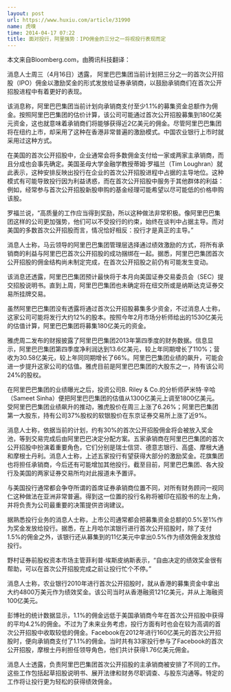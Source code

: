 ```yaml
---
layout: post
url: https://www.huxiu.com/article/31990
name: 虎嗅
time: 2014-04-17 07:22
title: 面对投行，阿里强势：IPO佣金的三分之一将视投行表现而定
---
```

本文来自Bloomberg.com，由腾讯科技翻译：

消息人士周三（4月16日）透露， 阿里巴巴集团当前计划把三分之一的首次公开招股（IPO）佣金以激励奖金的形式发放给证券承销商，以鼓励承销商们在首次公开招股进程中有着更好的表现。

该消息称，阿里巴巴集团当前计划向承销商支付至少1.1%的募集资金总额作为佣金。按照阿里巴巴集团的估价计算，该公司可能通过首次公开招股募集到180亿美元资金，这也就意味着承销商们将能够获得近2亿美元的佣金。尽管阿里巴巴集团将在纽约上市，却采用了这种在香港非常普遍的激励模式。中国农业银行上市时就采用过这种方式。

在美国的首次公开招股中，企业通常会将多数佣金支付给一家或两家主承销商，而且分成也会事先确定。美国圣母大学金融学教授蒂姆·罗福兰（Tim Loughran）就此表示，这种安排反映出投行在企业的首次公开招股进程中占据的主导地位。这种模式有可能导致投行因为利益诱惑，而在首次公开招股中服务于其他群体的利益：例如，经常参与首次公开招股新股申购的基金经理可能希望以尽可能低的价格申购该股。

罗福兰说，“高质量的工作应当得到奖励，所以这种做法非常积极。像阿里巴巴集团这样的公司更加强势，他们可以不受投行的约束，始终在谈判中占据主导。而对美国的多数首次公开招股而言，情况恰好相反：投行才是真正的主导。”

消息人士称，马云领导的阿里巴巴集团管理层选择通过绩效激励的方式，将所有承销商的利益与阿里巴巴首次公开招股的成功捆绑在一起。据悉，阿里巴巴集团首次公开招股的佣金结构尚未制定完成，在首次公开招股之前仍有可能发生变动。

该消息还透露，阿里巴巴集团预计最快将于本月向美国证券交易委员会（SEC）提交招股说明书。直到上周，阿里巴巴集团也未确定将在纽交所或是纳斯达克证券交易所挂牌交易。

虽然阿里巴巴集团没有透露将通过首次公开招股募集多少资金，不过消息人士称，这家公司可能将发行大约12%的股本。按照今年2月市场分析师给出的1530亿美元的估值计算，阿里巴巴集团将募集180亿美元的资金。

雅虎周二发布的财报披露了阿里巴巴集团2013年第四季度的财务数据。信息显示，阿里巴巴集团第四季度净利润达到13.6亿美元，较上年同期增长了110%；营收为30.58亿美元，较上年同同期增长了66%。阿里巴巴集团业绩的飙升，可能会进一步提升这家公司的估值。雅虎目前是阿里巴巴集团的大股东之一，持有该公司24%的股权。

在阿里巴巴集团的业绩曝光之后，投资公司B. Riley & Co.的分析师萨米特·辛哈（Sameet Sinha）便把阿里巴巴集团的估值从1300亿美元上调至1800亿美元。受阿里巴巴集团业绩飙升的推动，雅虎股价在周三上涨了6.26%；阿里巴巴集团第一大股东，持有公司37%股权的软银股价在东京证券交易所上涨了近9%。

消息人士称，依据当前的计划，约有30%的首次公开招股佣金将会被放入奖金池，等到交易完成后由阿里巴巴决定分配方案。五家承销商在阿里巴巴集团的首次公开招股中扮演着重要角色，它们分别是瑞士信贷、德意志银行、高盛、摩根大通和摩根士丹利。消息人士称，上述五家投行有望获得大部分的激励奖金。花旗集团也将担任承销商，今后还有可能增加其他投行。截至目前，阿里巴巴集团、各大投行及美国的两家证券交易所均对此报道未予置评。

与美国投行通常都会争夺所谓的首席证券承销商位置不同，对所有财务顾问一视同仁这种做法在亚洲非常普遍。得到这一位置的投行名称将被印在招股书的左上角，并将负责为公司最重要的决策提供咨询建议。

据熟悉投行业务的消息人士称，上市公司通常都会把募集资金总额的0.5%至1%作为奖金发放给投行。据悉，在上月哈尔滨银行进行首次公开招股时，除了支付1.5%的佣金之外，该银行还从募集到的11亿美元中拿出0.5%作为绩效佣金发放给投行。

野村证券前股权资本市场主管菲利普·埃斯皮纳斯表示，“自由决定的绩效奖金很有帮助，可以在首次公开招股完成之前让投行忙个不停。”

消息人士称，农业银行2010年进行首次公开招股时，就从香港的募集资金中拿出大约4800万美元作为绩效奖金。该公司当时从香港融资121亿美元，并从上海融资100亿美元。

彭博社的统计数据显示，1.1%的佣金远低于美国承销商今年在首次公开招股中获得的平均4.2%的佣金。不过为了未来业务考虑，投行方面有时也会在较为高调的首次公开招股中收取较低的佣金。Facebook在2012年进行160亿美元的首次公开招股时，便向承销商支付了1.1%的佣金。当时共有33家投行参与了Facebook的首次公开招股，摩根士丹利担任领导角色，他们共计获得1.76亿美元佣金。

消息人士透露，负责阿里巴巴集团首次公开招股的主承销商被安排了不同的工作。这些工作包括起草招股说明书、展开法律和财务尽职调查、与股东沟通等。特定的工作将让投行更为轻松的获得绩效佣金。


